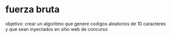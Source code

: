 # fuerza bruta
objetivo: crear un algoritmo que genere codigos aleatorios de 10 caracteres y que sean inyectados en sitio web de concurso
